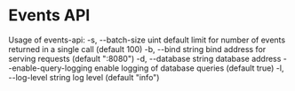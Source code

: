 # Events API

Usage of events-api:
  -s, --batch-size uint        default limit for number of events returned in a single call (default 100)
  -b, --bind string            bind address for serving requests (default ":8080")
  -d, --database string        database address
      --enable-query-logging   enable logging of database queries (default true)
  -l, --log-level string       log level (default "info")
